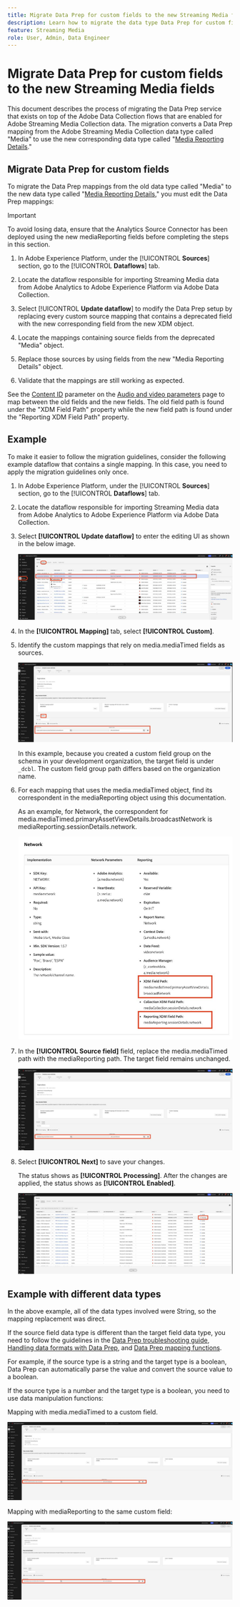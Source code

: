 ```yaml
---
title: Migrate Data Prep for custom fields to the new Streaming Media fields
description: Learn how to migrate the data type Data Prep for custom fields to the new Streaming Media fields
feature: Streaming Media
role: User, Admin, Data Engineer
---
```

# Migrate Data Prep for custom fields to the new Streaming Media fields

This document describes the process of migrating the Data Prep service that exists on top of the Adobe Data Collection flows that are enabled for Adobe Streaming Media Collection data. The migration converts a Data Prep mapping from the Adobe Streaming Media Collection data type called "Media" to use the new corresponding data type called "[Media Reporting Details](https://experienceleague.adobe.com/en/docs/experience-platform/xdm/data-types/media-reporting-details)."

## Migrate Data Prep for custom fields

To migrate the Data Prep mappings from the old data type called "Media" to the new data type called "[Media Reporting Details](https://experienceleague.adobe.com/en/docs/experience-platform/xdm/data-types/media-reporting-details)," you must edit the Data Prep mappings:

>[!IMPORTANT]
>
>To avoid losing data, ensure that the Analytics Source Connector has been deployed using the new mediaReporting fields before completing the steps in this section. 

1. In Adobe Experience Platform, under the [!UICONTROL **Sources**] section, go to the [!UICONTROL **Dataflows**] tab.

1. Locate the dataflow responsible for importing Streaming Media data from Adobe Analytics to Adobe Experience Platform via Adobe Data Collection. 

1. Select [!UICONTROL **Update dataflow**] to modify the Data Prep setup by replacing every custom source mapping that contains a deprecated field with the new corresponding field from the new XDM object.

1. Locate the mappings containing source fields from the deprecated "Media" object.

1. Replace those sources by using fields from the new "Media Reporting Details" object.

1. Validate that the mappings are still working as expected.

See the [Content ID](https://experienceleague.adobe.com/en/docs/media-analytics/using/implementation/variables/audio-video-parameters#content-id) parameter on the [Audio and video parameters](https://experienceleague.adobe.com/en/docs/media-analytics/using/implementation/variables/audio-video-parameters) page to map between the old fields and the new fields. The old field path is found under the "XDM Field Path" property while the new field path is found under the "Reporting XDM Field Path" property.

## Example

To make it easier to follow the migration guidelines, consider the following example dataflow that contains a single mapping. In this case, you need to apply the migration guidelines only once.

1. In Adobe Experience Platform, under the [!UICONTROL **Sources**] section, go to the [!UICONTROL **Dataflows**] tab. 

1. Locate the dataflow responsible for importing Streaming Media data from Adobe Analytics to Adobe Experience Platform via Adobe Data Collection. 

1. Select **[!UICONTROL Update dataflow]** to enter the editing UI as shown in the below image.

   ![AEP dataflow](assets/aep-dataflow.jpeg)

1. In the **[!UICONTROL Mapping]** tab, select **[!UICONTROL Custom]**.

1. Identify the custom mappings that rely on media.mediaTimed fields as sources.

   ![AEP dataflow continued](assets/aep-dataflow2.jpeg)

   In this example, because you created a custom field group on the schema in your development organization, the target field is under `_dcbl`. The custom field group path differs based on the organization name.

1. For each mapping that uses the media.mediaTimed object, find its correspondent in the mediaReporting object using this documentation. 

   As an example, for Network, the correspondent for media.mediaTimed.primaryAssetViewDetails.broadcastNetwork is mediaReporting.sessionDetails.network.

   ![Updated XDM field path](assets/xdm-field-path-old-and-new.jpeg)

1. In the **[!UICONTROL Source field]** field, replace the media.mediaTimed path with the mediaReporting path. The target field remains unchanged.

   ![AEP dataflow continued](assets/aep-dataflow3.jpeg)

1. Select **[!UICONTROL Next]** to save your changes.

   The status shows as **[!UICONTROL Processing]**. After the changes are applied, the status shows as **[!UICONTROL Enabled]**. 

   ![AEP dataflow continued](assets/aep-dataflow5.jpeg)

## Example with different data types

In the above example, all of the data types involved were String, so the mapping replacement was direct.

If the source field data type is different than the target field data type, you need to follow the guidelines in the [Data Prep troubleshooting guide](https://experienceleague.adobe.com/en/docs/experience-platform/data-prep/troubleshooting-guide), [Handling data formats with Data Prep](https://experienceleague.adobe.com/en/docs/experience-platform/data-prep/data-handling), and [Data Prep mapping functions](https://experienceleague.adobe.com/en/docs/experience-platform/data-prep/data-handling).

For example, if the source type is a string and the target type is a boolean, Data Prep can automatically parse the value and convert the source value to a boolean. 

If the source type is a number and the target type is a boolean, you need to use data manipulation functions:

Mapping with media.mediaTimed to a custom field.

![AEP dataflow continued](assets/aep-dataflow6.jpeg)

Mapping with mediaReporting to the same custom field:

![AEP dataflow continued](assets/aep-dataflow7.jpeg)


